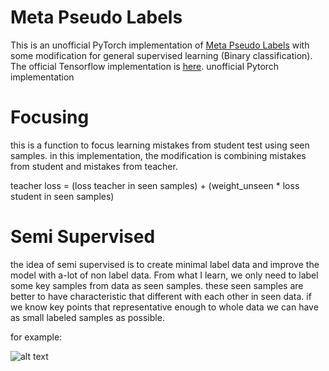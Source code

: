 # Meta Pseudo Labels
This is an unofficial PyTorch implementation of [Meta Pseudo Labels](https://arxiv.org/abs/2003.10580) with some modification for general supervised learning (Binary classification).
The official Tensorflow implementation is [here](https://github.com/google-research/google-research/tree/master/meta_pseudo_labels).
unofficial Pytorch implementation

# Focusing
this is a function to focus learning mistakes from student test using seen samples.
in this implementation, the modification is combining mistakes from student and mistakes from teacher.

teacher loss = (loss teacher in seen samples) + (weight_unseen * loss student in seen samples)

# Semi Supervised
the idea of semi supervised is to create minimal label data and improve the model with a-lot of non label data.
From what I learn, we only need to label some key samples from data as seen samples.
these seen samples are better to have characteristic that different with each other in seen data.
if we know key points that representative enough to whole data we can have as small labeled samples as possible.  

for example:

![alt text](http://url/to/img.png)
